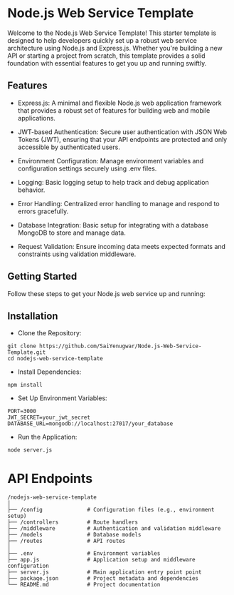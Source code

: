 
# Node.js Web Service Template

Welcome to the Node.js Web Service Template! This starter template is designed to help developers quickly set up a robust web service architecture using Node.js and Express.js. Whether you're building a new API or starting a project from scratch, this template provides a solid foundation with essential features to get you up and running swiftly.

## Features

- Express.js: A minimal and flexible Node.js web application framework that provides a robust set of features for building web and mobile applications.


- JWT-based Authentication: Secure user authentication with JSON Web Tokens (JWT), ensuring that your API endpoints are protected and only accessible by authenticated users.

- Environment Configuration: Manage environment variables and configuration settings securely using .env files.

- Logging: Basic logging setup to help track and debug application behavior.

- Error Handling: Centralized error handling to manage and respond to errors gracefully.

- Database Integration: Basic setup for integrating with a database  MongoDB to store and manage data.

- Request Validation: Ensure incoming data meets expected formats and constraints using validation middleware.

## Getting Started

Follow these steps to get your Node.js web service up and running:

## Installation

-  Clone the Repository:

```
git clone https://github.com/SaiYenugwar/Node.js-Web-Service-Template.git
cd nodejs-web-service-template

```

- Install Dependencies:

```
npm install
```

- Set Up Environment Variables:

```
PORT=3000
JWT_SECRET=your_jwt_secret
DATABASE_URL=mongodb://localhost:27017/your_database
```

- Run the Application:

```
node server.js
```

# API Endpoints

```
/nodejs-web-service-template
│
├── /config              # Configuration files (e.g., environment setup)
├── /controllers         # Route handlers
├── /middleware          # Authentication and validation middleware
├── /models              # Database models
├── /routes              # API routes
│
├── .env                 # Environment variables
├── app.js               # Application setup and middleware configuration
├── server.js            # Main application entry point point
├── package.json         # Project metadata and dependencies
└── README.md            # Project documentation
```
